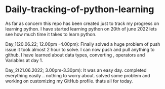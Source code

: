 # Daily-tracking-of-python-learning
As far as concern this repo has been created just to track my progress on learning python. I have started learning python on 20th of june 2022 lets see how much time it takes to learn python.

Day_1(20.06.22; 12.00pm -4.00pm): Finally solved a huge problem of push issue it took almost 2 hour to solve. I can now push and pull anything to github. I have learned about data types, converting , operators and Variables at day 1.

Day_2(21.06.2022; 3.00pm-3.30pm): It was an easy day. completed everything easily .. nothing to worry about. solved some problem and working on customizing my GitHub profile. thats all for today.


